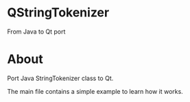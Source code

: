 # QStringTokenizer

From Java to Qt port

# About

Port Java StringTokenizer class to Qt.

The main file contains a simple example to learn how it works.
